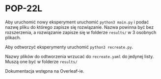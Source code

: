 # POP-22L

Aby uruchomić nowy eksperyment uruchomić `python3 main.py` i podać nazwę pliku do którego zapisze się rozwiązanie.
Nazwa powinna być bez rozszerzenia, a rozwiązanie zapisze się w folderze `results/` w 3 osobnych plikach.

Aby odtworzyć eksperymenty uruchomić `python3 recreate.py`.

Nazwy plików do odtworzenia wrzucać do `recreate.yaml` do jedynej listy.
Muszą one być w folderze `results/`

Dokumentacja wstępna na Overleaf-ie.
